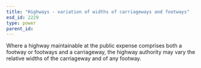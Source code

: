 ```yaml
---
title: "Highways - variation of widths of carriageways and footways"
esd_id: 2229
type: power
parent_id:  
---
```


Where a highway maintainable at the public expense comprises both a footway or footways and a carriageway, the highway authority may vary the relative widths of the carriageway and of any footway.

